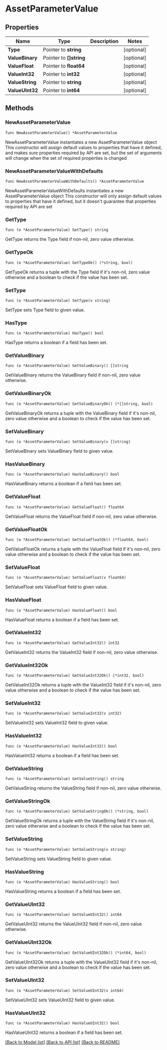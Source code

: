 # AssetParameterValue

## Properties

Name | Type | Description | Notes
------------ | ------------- | ------------- | -------------
**Type** | Pointer to **string** |  | [optional] 
**ValueBinary** | Pointer to **[]string** |  | [optional] 
**ValueFloat** | Pointer to **float64** |  | [optional] 
**ValueInt32** | Pointer to **int32** |  | [optional] 
**ValueString** | Pointer to **string** |  | [optional] 
**ValueUInt32** | Pointer to **int64** |  | [optional] 

## Methods

### NewAssetParameterValue

`func NewAssetParameterValue() *AssetParameterValue`

NewAssetParameterValue instantiates a new AssetParameterValue object
This constructor will assign default values to properties that have it defined,
and makes sure properties required by API are set, but the set of arguments
will change when the set of required properties is changed

### NewAssetParameterValueWithDefaults

`func NewAssetParameterValueWithDefaults() *AssetParameterValue`

NewAssetParameterValueWithDefaults instantiates a new AssetParameterValue object
This constructor will only assign default values to properties that have it defined,
but it doesn't guarantee that properties required by API are set

### GetType

`func (o *AssetParameterValue) GetType() string`

GetType returns the Type field if non-nil, zero value otherwise.

### GetTypeOk

`func (o *AssetParameterValue) GetTypeOk() (*string, bool)`

GetTypeOk returns a tuple with the Type field if it's non-nil, zero value otherwise
and a boolean to check if the value has been set.

### SetType

`func (o *AssetParameterValue) SetType(v string)`

SetType sets Type field to given value.

### HasType

`func (o *AssetParameterValue) HasType() bool`

HasType returns a boolean if a field has been set.

### GetValueBinary

`func (o *AssetParameterValue) GetValueBinary() []string`

GetValueBinary returns the ValueBinary field if non-nil, zero value otherwise.

### GetValueBinaryOk

`func (o *AssetParameterValue) GetValueBinaryOk() (*[]string, bool)`

GetValueBinaryOk returns a tuple with the ValueBinary field if it's non-nil, zero value otherwise
and a boolean to check if the value has been set.

### SetValueBinary

`func (o *AssetParameterValue) SetValueBinary(v []string)`

SetValueBinary sets ValueBinary field to given value.

### HasValueBinary

`func (o *AssetParameterValue) HasValueBinary() bool`

HasValueBinary returns a boolean if a field has been set.

### GetValueFloat

`func (o *AssetParameterValue) GetValueFloat() float64`

GetValueFloat returns the ValueFloat field if non-nil, zero value otherwise.

### GetValueFloatOk

`func (o *AssetParameterValue) GetValueFloatOk() (*float64, bool)`

GetValueFloatOk returns a tuple with the ValueFloat field if it's non-nil, zero value otherwise
and a boolean to check if the value has been set.

### SetValueFloat

`func (o *AssetParameterValue) SetValueFloat(v float64)`

SetValueFloat sets ValueFloat field to given value.

### HasValueFloat

`func (o *AssetParameterValue) HasValueFloat() bool`

HasValueFloat returns a boolean if a field has been set.

### GetValueInt32

`func (o *AssetParameterValue) GetValueInt32() int32`

GetValueInt32 returns the ValueInt32 field if non-nil, zero value otherwise.

### GetValueInt32Ok

`func (o *AssetParameterValue) GetValueInt32Ok() (*int32, bool)`

GetValueInt32Ok returns a tuple with the ValueInt32 field if it's non-nil, zero value otherwise
and a boolean to check if the value has been set.

### SetValueInt32

`func (o *AssetParameterValue) SetValueInt32(v int32)`

SetValueInt32 sets ValueInt32 field to given value.

### HasValueInt32

`func (o *AssetParameterValue) HasValueInt32() bool`

HasValueInt32 returns a boolean if a field has been set.

### GetValueString

`func (o *AssetParameterValue) GetValueString() string`

GetValueString returns the ValueString field if non-nil, zero value otherwise.

### GetValueStringOk

`func (o *AssetParameterValue) GetValueStringOk() (*string, bool)`

GetValueStringOk returns a tuple with the ValueString field if it's non-nil, zero value otherwise
and a boolean to check if the value has been set.

### SetValueString

`func (o *AssetParameterValue) SetValueString(v string)`

SetValueString sets ValueString field to given value.

### HasValueString

`func (o *AssetParameterValue) HasValueString() bool`

HasValueString returns a boolean if a field has been set.

### GetValueUInt32

`func (o *AssetParameterValue) GetValueUInt32() int64`

GetValueUInt32 returns the ValueUInt32 field if non-nil, zero value otherwise.

### GetValueUInt32Ok

`func (o *AssetParameterValue) GetValueUInt32Ok() (*int64, bool)`

GetValueUInt32Ok returns a tuple with the ValueUInt32 field if it's non-nil, zero value otherwise
and a boolean to check if the value has been set.

### SetValueUInt32

`func (o *AssetParameterValue) SetValueUInt32(v int64)`

SetValueUInt32 sets ValueUInt32 field to given value.

### HasValueUInt32

`func (o *AssetParameterValue) HasValueUInt32() bool`

HasValueUInt32 returns a boolean if a field has been set.


[[Back to Model list]](../README.md#documentation-for-models) [[Back to API list]](../README.md#documentation-for-api-endpoints) [[Back to README]](../README.md)


